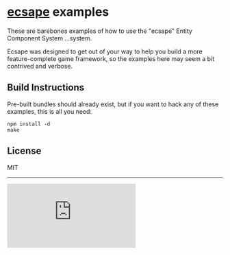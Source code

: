 # [ecsape](http://github.com/namuol/ecsape) examples

These are barebones examples of how to use the "ecsape" Entity Component System ...system.

Ecsape was designed to get out of your way to help you build a more feature-complete
game framework, so the examples here may seem a bit contrived and verbose.

## Build Instructions

Pre-built bundles should already exist, but if you want to hack any of these examples, this is all you need:

```shell
npm install -d
make
```

## License

MIT

----

[![Analytics](https://ga-beacon.appspot.com/UA-33247419-2/ecsape-examples/README.md)](https://github.com/igrigorik/ga-beacon)
